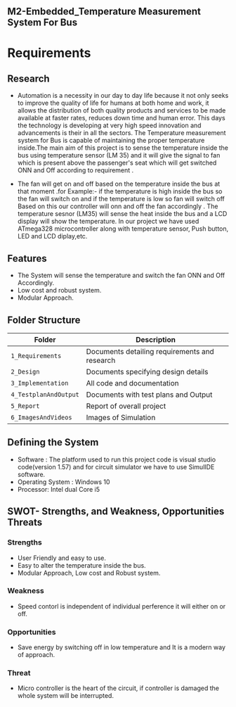 ## M2-Embedded_Temperature Measurement System For Bus

# Requirements

## Research
-  Automation is a necessity in our day to day life  because it not only seeks to improve the quality of life for humans at both home and work, it allows the distribution of both quality products and services to be made available at faster rates, reduces down time and human error. This days the technology is developing at very high speed innovation and advancements is their in all the sectors. The Temperature measurement system for Bus is capable of maintaining the proper temperature inside.The main aim of this project is to sense the temperature inside the bus  using temperature sensor (LM 35) and it will give the signal to fan which is present above the passenger's seat which will get switched ONN and Off according to requirement .

- The fan will get on and off based on the temperature inside the bus at that moment .for Example:- if the temperature is high  inside the bus so the fan will switch on and if the temperature is low so fan will switch off Based on this our controller will onn and off the fan accordingly . The temperature sesnor (LM35) will sense the heat inside the bus and a LCD display will show the temperature. In our project we have used ATmega328 microcontroller along with temperature sensor, Push button, LED and LCD diplay,etc.

## Features
- The System will sense the temperature and switch the fan ONN and Off Accordingly.
- Low cost and robust system.
- Modular Approach.

## Folder Structure
|Folder             | Description |
|-------------------| -----------------------------------------|
| `1_Requirements`   | Documents detailing requirements and research|
| `2_Design`         | Documents specifying design details|
| `3_Implementation` | All code and documentation|
| `4_TestplanAndOutput`      | Documents with test plans and Output|
| `5_Report`      | Report of overall project|
| `6_ImagesAndVideos`|Images of Simulation|

## Defining the System
- Software :  The platform  used to run  this project code is visual studio code(version 1.57) and for circuit simulator we have to use SimulIDE software.
- Operating System :  Windows 10
- Processor: Intel dual Core i5

## SWOT- Strengths, and Weakness, Opportunities Threats

### Strengths
- User Friendly and easy to use.
- Easy to alter the temperature inside the bus.
- Modular Approach, Low cost and Robust system.

### Weakness
- Speed contorl is independent of individual perference it will either on or off.
### Opportunities
- Save energy by switching off  in low temperature and It is a modern way of approach.
### Threat
- Micro controller is the heart of the circuit, if controller is damaged the whole system will be interrupted.





